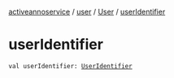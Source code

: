[activeannoservice](../../index.md) / [user](../index.md) / [User](index.md) / [userIdentifier](./user-identifier.md)

# userIdentifier

`val userIdentifier: `[`UserIdentifier`](../../project.userroles/-user-identifier.md)